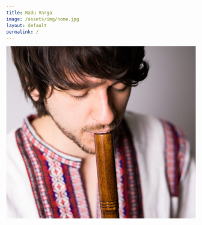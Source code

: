 ```yaml
---
title: Radu Varga
image: /assets/img/home.jpg
layout: default
permalink: /
---
```

<img src="/assets/img/home.jpg" alt="no-img">